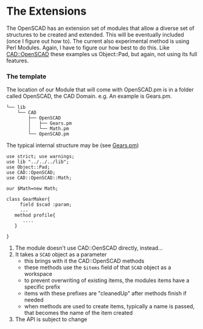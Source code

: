 # The Extensions

The OpenSCAD has an extension set of modules that allow a 
diverse set of structures to be created and extended.  This
will be eventually included (once I figure out how to). The current 
also experimental method is using Perl Modules.  Again, I have to
figure our how best to do this.  Like [CAD::OpenSCAD](https://github.com/saiftynet/SCAD/)
these examples us Object::Pad, but again, not using its full features.

### The template

The location of our Module that will come with OpenSCAD.pm is in a folder called 
OpenSCAD, the CAD Domain. e.g. An example is Gears.pm.

```
└── lib
    └── CAD
        ├── OpenSCAD
        │   ├── Gears.pm
        │   └── Math.pm
        └── OpenSCAD.pm
```

The typical internal structure may be (see [Gears.pm]())

```
use strict; use warnings;
use lib "../../../lib";
use Object::Pad;
use CAD::OpenSCAD;
use CAD::OpenSCAD::Math;
	
our $Math=new Math;
		
class GearMaker{
	 field $scad :param;	
	 ...
   method profile{
      ....
   }

}
```

1) The module doesn't use CAD::OenSCAD directly, instead...
2) It takes a `SCAD` object as a parameter
   * this brings with it the CAD::OpenSCAD methods
   * these methods use the `$items` field of that `SCAD` object as a workspace
   * to prevent overwriting of existing items, the modules items have a specific prefix
   * items with these prefixes are "cleanedUp" after methods finish if needed
   * when methods are used to create items, typically a name is passed, that becomes the name of the item created
3) The API is subject to change

